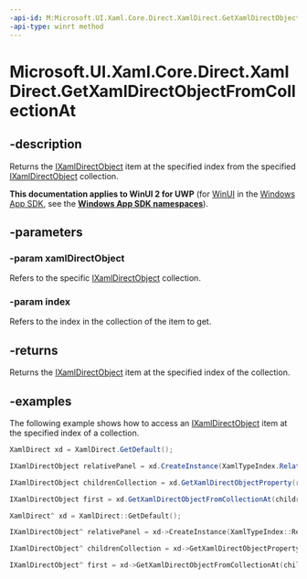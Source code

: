 ```yaml
---
-api-id: M:Microsoft.UI.Xaml.Core.Direct.XamlDirect.GetXamlDirectObjectFromCollectionAt(Microsoft.UI.Xaml.Core.Direct.IXamlDirectObject,System.UInt32)
-api-type: winrt method
---
```


<!-- Method syntax.
public IXamlDirectObject XamlDirect.GetXamlDirectObjectFromCollectionAt(IXamlDirectObject xamlDirectObject, UInt32 index)
-->

# Microsoft.UI.Xaml.Core.Direct.XamlDirect.GetXamlDirectObjectFromCollectionAt

## -description
Returns the [IXamlDirectObject](ixamldirectobject.md) item at the specified index from the specified [IXamlDirectObject](ixamldirectobject.md) collection.

**This documentation applies to WinUI 2 for UWP** (for [WinUI](/windows/apps/winui/winui3/) in the [Windows App SDK](/windows/apps/windows-app-sdk/), see the **[Windows App SDK namespaces](/windows/windows-app-sdk/api/winrt/)**).

## -parameters
### -param xamlDirectObject
Refers to the specific [IXamlDirectObject](ixamldirectobject.md) collection.

### -param index
Refers to the index in the collection of the item to get.

## -returns
Returns the [IXamlDirectObject](ixamldirectobject.md) item at the specified index of the collection.

## -examples
The following example shows how to access an [IXamlDirectObject](ixamldirectobject.md) item at the specified index of a collection.

```C#
XamlDirect xd = XamlDirect.GetDefault();

IXamlDirectObject relativePanel = xd.CreateInstance(XamlTypeIndex.RelativePanel);

IXamlDirectObject childrenCollection = xd.GetXamlDirectObjectProperty(relativePanel, XamlPropertyIndex.Panel_Children);

IXamlDirectObject first = xd.GetXamlDirectObjectFromCollectionAt(childrenCollection, 0);
```

```CPP
XamlDirect^ xd = XamlDirect::GetDefault();

IXamlDirectObject^ relativePanel = xd->CreateInstance(XamlTypeIndex::RelativePanel);

IXamlDirectObject^ childrenCollection = xd->GetXamlDirectObjectProperty(relativePanel, XamlPropertyIndex::Panel_Children);

IXamlDirectObject^ first = xd->GetXamlDirectObjectFromCollectionAt(childrenCollection, 0);
```
